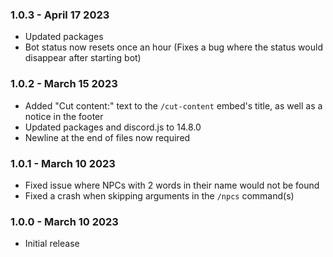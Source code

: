 ### 1.0.3 - April 17 2023
- Updated packages
- Bot status now resets once an hour (Fixes a bug where the status would disappear after starting bot)

### 1.0.2 - March 15 2023
- Added "Cut content:" text to the `/cut-content` embed's title, as well as a notice in the footer
- Updated packages and discord.js to 14.8.0
- Newline at the end of files now required

### 1.0.1 - March 10 2023
- Fixed issue where NPCs with 2 words in their name would not be found
- Fixed a crash when skipping arguments in the `/npcs` command(s)

### 1.0.0 - March 10 2023
- Initial release